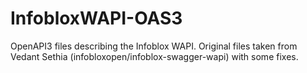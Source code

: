 # InfobloxWAPI-OAS3
OpenAPI3 files describing the Infoblox WAPI. Original files taken from Vedant Sethia (infobloxopen/infoblox-swagger-wapi) with some fixes.
